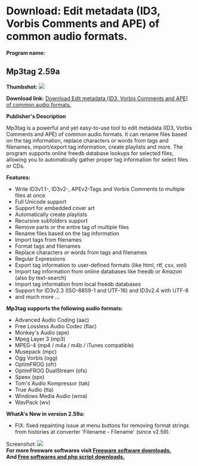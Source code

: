 # Download: Edit metadata (ID3, Vorbis Comments and APE) of common audio formats.

**Program name:**

## Mp3tag 2.59a

  
**Thumbshot:** ![](http://www.freewarefiles.com/screenshot/mp3tag_md.jpg)   
  
**Download link:** [Download Edit metadata (ID3, Vorbis Comments and APE) of common audio formats.](http://freesoftwares.boysofts.com/Mp3tag_program_13665.html)  
  


**Publisher's Description**  
  


Mp3tag is a powerful and yet easy-to-use tool to edit metadata (ID3, Vorbis Comments and APE) of common audio formats. It can rename files based on the tag information, replace characters or words from tags and filenames, import/export tag information, create playlists and more. The program supports online freedb database lookups for selected files, allowing you to automatically gather proper tag information for select files or CDs. 

**Features:**

  * Write ID3v1.1-, ID3v2-, APEv2-Tags and Vorbis Comments to multiple files at once 
  * Full Unicode support 
  * Support for embedded cover art 
  * Automatically create playlists 
  * Recursive subfolders support 
  * Remove parts or the entire tag of multiple files 
  * Rename files based on the tag information 
  * Import tags from filenames 
  * Format tags and filenames 
  * Replace characters or words from tags and filenames 
  * Regular Expressions 
  * Export tag information to user-defined formats (like html, rtf, csv, xml) 
  * Import tag information from online databases like freedb or Amazon (also by text-search) 
  * Import tag information from local freedb databases 
  * Support for ID3v2.3 (ISO-8859-1 and UTF-16) and ID3v2.4 with UTF-8 
  * and much more ... 

**Mp3tag supports the following audio formats:**

  * Advanced Audio Coding (aac) 
  * Free Lossless Audio Codec (flac) 
  * Monkey's Audio (ape) 
  * Mpeg Layer 3 (mp3) 
  * MPEG-4 (mp4 / m4a / m4b / iTunes compatible) 
  * Musepack (mpc) 
  * Ogg Vorbis (ogg) 
  * OptimFROG (ofr) 
  * OptimFROG DualStream (ofs) 
  * Speex (spx) 
  * Tom's Audio Kompressor (tak) 
  * True Audio (tta) 
  * Windows Media Audio (wma) 
  * WavPack (wv) 

**WhatA's New in version 2.59a:**

  * FIX: fixed repainting issue at menu buttons for removing format strings from histories at converter 'Filename - Filename' (since v2.59). 

  
  
Screenshot: ![](http://www.freewarefiles.com/screenshot/mp3tag.jpg)   
**For more freeware softwares visit [Freeware software downloads.](http://freesoftwares.boysofts.com/)**   
**And [Free softwares and php script downloads.](http://www.boysofts.com/)**
